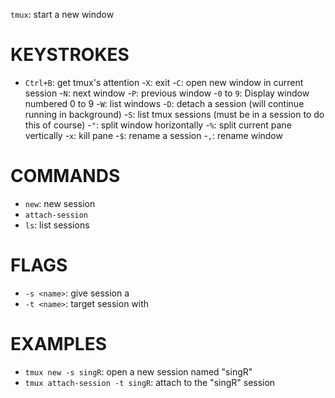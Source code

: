 `tmux`: start a new window

# KEYSTROKES
- `Ctrl+B`: get tmux's attention
    -`X`: exit
    -`C`: open new window in current session
    -`N`: next window
    -`P`: previous window
    -`0` to `9`: Display window numbered 0 to 9
    -`W`: list windows
    -`D`: detach a session (will continue running in background)
    -`S`: list tmux sessions (must be in a session to do this of course)
    -`"`: split window horizontally
    -`%`: split current pane vertically
    -`x`: kill pane
    -`$`: rename a session
    -`,`: rename window

# COMMANDS
- `new`: new session
- `attach-session`
- `ls`: list sessions

# FLAGS
- `-s <name>`: give session a <name>
- `-t <name>`: target session with <name>

# EXAMPLES
- `tmux new -s singR`: open a new session named "singR"
- `tmux attach-session -t singR`: attach to the "singR" session
